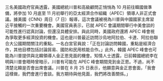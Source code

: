 三名美國政府官員透露，美國總統川普和高級顧問正悄悄為 10 月前往韓國做準備，將參加 10 月底至 11 月初舉行的亞太經濟合作組織（APEC）領導人非正式會議。據美國《CNN》周日（7 日）報導，這次會議被視為川普與中國國家主席習近平接觸的一次重要機會。美國官員表示，已就 APEC 會議期間舉行中美會談的可能性進行認真討論，但還沒具體安排。與此同時，美國政府還將 APEC 峰會視為爭取更多經濟投資的機會。這也是川普最近訪問沙烏地阿拉伯、卡達、阿拉伯聯合大公國期間關注的重點。一名白宮官員說：「正在討論訪問韓國，重點是經濟合作，其他目標包括討論貿易、國防和民用核能合作。」此外，韓國 APEC 峰會也可能為川普提供與北韓領導人金正恩見面的機會。知情人士透露，日前韓國總統李在明與川普會晤時曾暗示，川普有可能在 APEC 峰會期間見到金正恩。不過，尚不清楚北韓是否會出席會議。川普在 8 月 25 日表示，他願意與金正恩會面，「我會這樣做，我們會進行會談。我方期待與他見面，我們將改善關係。」
